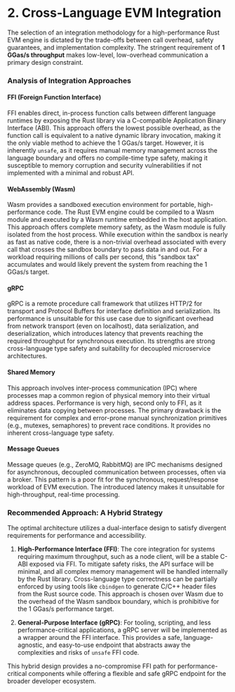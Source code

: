 # 2. Cross-Language EVM Integration

The selection of an integration methodology for a high-performance Rust EVM engine is dictated by the trade-offs between call overhead, safety guarantees, and implementation complexity. The stringent requirement of **1 GGas/s throughput** makes low-level, low-overhead communication a primary design constraint.

### Analysis of Integration Approaches

#### FFI (Foreign Function Interface)

FFI enables direct, in-process function calls between different language runtimes by exposing the Rust library via a C-compatible Application Binary Interface (ABI). This approach offers the lowest possible overhead, as the function call is equivalent to a native dynamic library invocation, making it the only viable method to achieve the 1 GGas/s target. However, it is inherently `unsafe`, as it requires manual memory management across the language boundary and offers no compile-time type safety, making it susceptible to memory corruption and security vulnerabilities if not implemented with a minimal and robust API.

#### WebAssembly (Wasm)

Wasm provides a sandboxed execution environment for portable, high-performance code. The Rust EVM engine could be compiled to a Wasm module and executed by a Wasm runtime embedded in the host application. This approach offers complete memory safety, as the Wasm module is fully isolated from the host process. While execution within the sandbox is nearly as fast as native code, there is a non-trivial overhead associated with every call that crosses the sandbox boundary to pass data in and out. For a workload requiring millions of calls per second, this "sandbox tax" accumulates and would likely prevent the system from reaching the 1 GGas/s target.

#### gRPC

gRPC is a remote procedure call framework that utilizes HTTP/2 for transport and Protocol Buffers for interface definition and serialization. Its performance is unsuitable for this use case due to significant overhead from network transport (even on localhost), data serialization, and deserialization, which introduces latency that prevents reaching the required throughput for synchronous execution. Its strengths are strong cross-language type safety and suitability for decoupled microservice architectures.

#### Shared Memory

This approach involves inter-process communication (IPC) where processes map a common region of physical memory into their virtual address spaces. Performance is very high, second only to FFI, as it eliminates data copying between processes. The primary drawback is the requirement for complex and error-prone manual synchronization primitives (e.g., mutexes, semaphores) to prevent race conditions. It provides no inherent cross-language type safety.

#### Message Queues

Message queues (e.g., ZeroMQ, RabbitMQ) are IPC mechanisms designed for asynchronous, decoupled communication between processes, often via a broker. This pattern is a poor fit for the synchronous, request/response workload of EVM execution. The introduced latency makes it unsuitable for high-throughput, real-time processing.

### Recommended Approach: A Hybrid Strategy

The optimal architecture utilizes a dual-interface design to satisfy divergent requirements for performance and accessibility.

1.  **High-Performance Interface (FFI)**: The core integration for systems requiring maximum throughput, such as a node client, will be a stable C-ABI exposed via FFI. To mitigate safety risks, the API surface will be minimal, and all complex memory management will be handled internally by the Rust library. Cross-language type correctness can be partially enforced by using tools like `cbindgen` to generate C/C++ header files from the Rust source code. This approach is chosen over Wasm due to the overhead of the Wasm sandbox boundary, which is prohibitive for the 1 GGas/s performance target.

2.  **General-Purpose Interface (gRPC)**: For tooling, scripting, and less performance-critical applications, a gRPC server will be implemented as a wrapper around the FFI interface. This provides a safe, language-agnostic, and easy-to-use endpoint that abstracts away the complexities and risks of `unsafe` FFI code.

This hybrid design provides a no-compromise FFI path for performance-critical components while offering a flexible and safe gRPC endpoint for the broader developer ecosystem.
